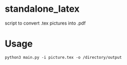 # standalone_latex
script to convert .tex pictures into .pdf

# Usage
```
python3 main.py -i picture.tex -o /directory/output
```
